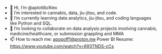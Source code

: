 - 👋 Hi, I’m @aplotlib/Alex
- 👀 I’m interested in cannabis, data, jiu-jitsu, and code.
- 🌱 I’m currently learning data analytics, jiu-jitsu, and coding languages like Python and SQL.
- 💞️ I’m looking to collaborate on data analysis projects involving cannabis, medicine/healthcare, or submission grappling and MMA
- 📫 How to reach me: apopoff1@proton.me
Power BI Resume: https://www.youtube.com/watch?v=693TNDS-cCs
